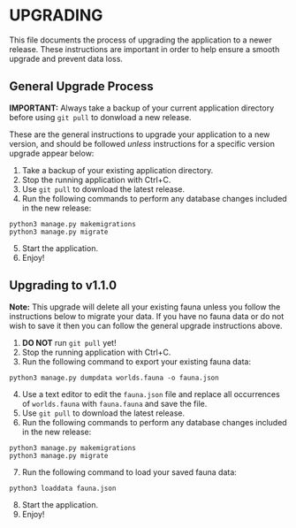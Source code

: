# UPGRADING

This file documents the process of upgrading the application to a newer release. These instructions are important in order to help ensure a smooth upgrade and prevent data loss.

## General Upgrade Process

__IMPORTANT:__ Always take a backup of your current application directory before using `git pull` to donwload a new release.

These are the general instructions to upgrade your application to a new version, and should be followed _unless_ instructions for a specific version upgrade appear below:
1. Take a backup of your existing application directory.
2. Stop the running application with Ctrl+C.
3. Use `git pull` to download the latest release.
4. Run the following commands to perform any database changes included in the new release:

  `python3 manage.py makemigrations`  
  `python3 manage.py migrate`  

5. Start the application.
6. Enjoy!

## Upgrading to v1.1.0
__Note:__ This upgrade will delete all your existing fauna unless you follow the instructions below to migrate your data. If you have no fauna data or do not wish to save it then you can follow the general upgrade instructions above.
1. __DO NOT__ run `git pull` yet!
2. Stop the running application with Ctrl+C.
3. Run the following command to export your existing fauna data:

  `python3 manage.py dumpdata worlds.fauna -o fauna.json`  

4. Use a text editor to edit the `fauna.json` file and replace all occurrences of `worlds.fauna` with `fauna.fauna` and save the file.
5. Use `git pull` to download the latest release.
6. Run the following commands to perform any database changes included in the new release:

  `python3 manage.py makemigrations`  
  `python3 manage.py migrate`  

7. Run the following command to load your saved fauna data:

  `python3 loaddata fauna.json`  

8. Start the application.
9. Enjoy!
